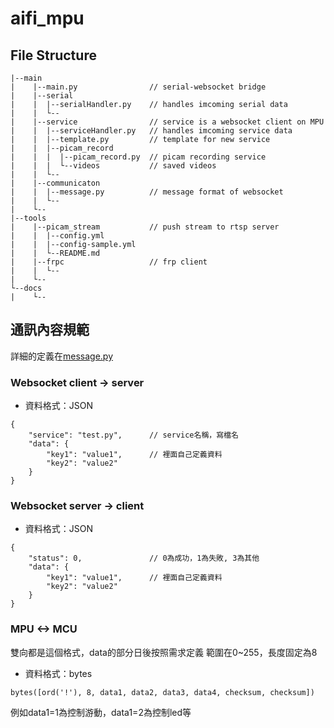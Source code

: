 # aifi_mpu
## File Structure
```
|--main
|    |--main.py                // serial-websocket bridge
|    |--serial                   
|    |  |--serialHandler.py    // handles imcoming serial data 
|    |  └--
|    |--service                // service is a websocket client on MPU
|    |  |--serviceHandler.py   // handles imcoming service data
|    |  |--template.py         // template for new service
|    |  |--picam_record        
|    |  |  |--picam_record.py  // picam recording service
|    |  |  └--videos           // saved videos
|    |  └--
|    |--communicaton
|    |  |--message.py          // message format of websocket
|    |  └--
|    └--
|--tools
|    |--picam_stream           // push stream to rtsp server
|    |  |--config.yml
|    |  |--config-sample.yml
|    |  └--README.md
|    |--frpc                   // frp client
|    |  └--
|    └--
└--docs
|    └--
```

## 通訊內容規範
詳細的定義在[message.py](main/communication/message.py)
### Websocket client -> server
- 資料格式：JSON
```
{
    "service": "test.py",      // service名稱，寫檔名
    "data": {
        "key1": "value1",      // 裡面自己定義資料
        "key2": "value2"
    }
}
```

### Websocket server -> client
- 資料格式：JSON
```
{
    "status": 0,               // 0為成功，1為失敗, 3為其他
    "data": {
        "key1": "value1",      // 裡面自己定義資料
        "key2": "value2"
    }
}
```

### MPU <-> MCU
雙向都是這個格式，data的部分日後按照需求定義
範圍在0~255，長度固定為8
- 資料格式：bytes
```
bytes([ord('!'), 8, data1, data2, data3, data4, checksum, checksum])
```
例如data1=1為控制游動，data1=2為控制led等